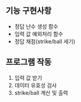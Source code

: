 ## 기능 구현사항

- 정답 난수 생성 함수
- 입력 값 예외처리 함수
- 정답 채점(strike/ball 세기)

## 프로그램 작동

1. 입력 값 받기
2. 데이터 유효성 검사
3. strike/ball 계산 및 출력
